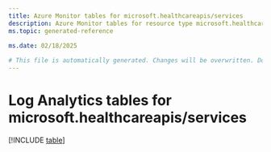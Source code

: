 ```yaml
---
title: Azure Monitor tables for microsoft.healthcareapis/services
description: Azure Monitor tables for resource type microsoft.healthcareapis/services
ms.topic: generated-reference
   
ms.date: 02/18/2025

# This file is automatically generated. Changes will be overwritten. Do not change this file directly.
---
```


# Log Analytics tables for microsoft.healthcareapis/services  

[!INCLUDE [table](~/reusable-content/ce-skilling/azure/includes/azure-monitor/reference/tables/microsoft-healthcareapis_services-include.md)]

